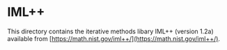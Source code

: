 # IML++

This directory contains the iterative methods libary IML++ (version 1.2a)
available from [https://math.nist.gov/iml++/](https://math.nist.gov/iml++/).
